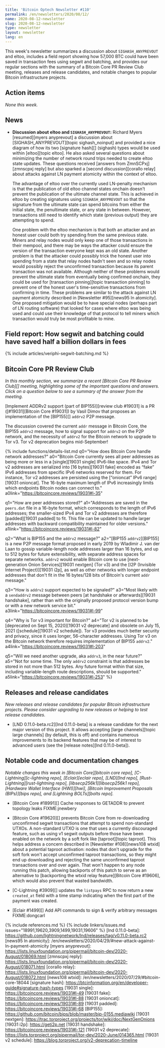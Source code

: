 ```yaml
---
title: 'Bitcoin Optech Newsletter #110'
permalink: /en/newsletters/2020/08/12/
name: 2020-08-12-newsletter
slug: 2020-08-12-newsletter
type: newsletter
layout: newsletter
lang: en
---
```

This week's newsletter summarizes a discussion about
`SIGHASH_ANYPREVOUT` and eltoo, includes a field report showing how
57,000 BTC could have been saved in transaction fees using segwit and
batching, and provides our regular sections with the summary of a
Bitcoin Core PR Review Club meeting, releases and release candidates,
and notable changes to popular Bitcoin infrastructure projects.

## Action items

*None this week.*

## News

- **Discussion about eltoo and `SIGHASH_ANYPREVOUT`:** Richard Myers
  [resumed][myers anyprevout] a discussion about
  [SIGHASH_ANYPREVOUT][topic sighash_noinput] and provided a nice
  diagram of how its two [signature hash][] (sighash) types would be used
  within [eltoo][topic eltoo].  He also asked several questions about
  minimizing the number of network round trips needed to create eltoo
  state updates.  These questions received [answers from
  ZmnSCPxj][zmnscpxj reply] but also sparked a [second
  discussion][corallo relay] about attacks against LN payment atomicity
  within the context of eltoo.

    The advantage of eltoo over the currently used LN-penalty mechanism
    is that the publication of old eltoo channel states onchain doesn't
    prevent the publication of the ultimate channel state.  This is
    achieved in eltoo by creating signatures using `SIGHASH_ANYPREVOUT`
    so that the signature from the ultimate state can spend bitcoins
    from either the initial state, the penultimate state, or any state
    in between.  However, transactions still need to identify which
    state (previous output) they are attempting to spend.

    One problem with the eltoo mechanism is that both an attacker and an
    honest user could both try spending from the same previous state.
    Miners and relay nodes would only keep one of those transactions in
    their mempool, and there may be ways the attacker could ensure the
    version of the transaction everyone kept was an old state.  Another
    problem is that the attacker could
    possibly trick the honest user into spending from a state that relay
    nodes hadn't seen and so relay nodes would possibly reject the
    unconfirmed transaction because its parent transaction was not
    available.  Although neither of these problems would
    prevent the ultimate state from eventually being confirmed onchain,
    they could be used for [transaction pinning][topic transaction
    pinning] to prevent one of the honest user's time-sensitive
    transactions from confirming in time.  These problems are similar to
    the attack against LN payment atomicity described in [Newsletter
    #95][news95 ln atomicity].  One proposed mitigation would be to have
    special nodes (perhaps part of LN routing software) that looked for
    cases where eltoo was being used and could use their knowledge of
    that protocol to tell miners which transaction would truly be most
    profitable to mine.

## Field report: How segwit and batching could have saved half a billion dollars in fees

{% include articles/veriphi-segwit-batching.md %}

## Bitcoin Core PR Review Club

*In this monthly section, we summarize a recent [Bitcoin Core PR Review Club][]
meeting, highlighting some of the important questions and answers.  Click on a
question below to see a summary of the answer from the meeting.*

[Implement ADDRv2 support (part of BIP155)][review club #19031] is a PR
([#19031][Bitcoin Core #19031]) by Vasil Dimov that proposes an
implementation of the [BIP155][] `addrv2` P2P message.

The discussion covered the current `addr` message in Bitcoin Core, the BIP155
`addrv2` message, how to signal support for `addrv2` on the P2P network, and the
necessity of `addrv2` for the Bitcoin network to upgrade to Tor v3. Tor v2
deprecation begins mid-September!

{% include functions/details-list.md
  q0="How does Bitcoin Core handle network addresses?"
  a0="Bitcoin Core currently sees all peer addresses as being more or less in a
      [single][19031 single] IPv6-like space. IPv4 and Tor v2 addresses are
      serialized into [16 bytes][19031 fake] encoded as “fake” IPv6 addresses
      from specific IPv6 networks reserved for them. For instance, Tor v2
      addresses are persisted using the [“onioncat” IPv6 range][19031 onioncat].
      The 16-byte maximum length of IPv6 increasingly limits which endpoints
      Bitcoin nodes can connect to."
  a0link="https://bitcoincore.reviews/19031#l-35"

  q1="How are peer addresses stored?"
  a1="Addresses are saved in the `peers.dat` file in a 16-byte format, which
      corresponds to the length of IPv6 addresses; the smaller-sized
      IPv4 and Tor v2 addresses are therefore [padded][19031 padded] to
      fit. This file can
      be updated to handle larger addresses with backward compatibility
      maintained for older versions."
  a1link="https://bitcoincore.reviews/19031#l-82"

  q2="What is BIP155 and the `addrv2` message?"
  a2="[BIP155 `addrv2`][BIP155] is a new P2P message format proposed in early
      2019 by Wladimir J. van der Laan to gossip variable-length node addresses
      larger than 16 bytes, and up to 512 bytes for future extensibility, with
      separate address spaces for separate networks. `addrv2` would enable
      Bitcoin core to use [next-generation Onion Services][19031 nextgen]
      (Tor v3) and the [I2P (Invisible Internet Project)][19031 i2p], as well as
      other networks with longer endpoint addresses that don't fit in
      the 16 bytes/128 bits of Bitcoin's current `addr` message."

  q3="How is `addrv2` support expected to be signaled?"
  a3="Most likely with a `sendaddrv2` message between peers
      [at handshake or afterwards][19031 handshake], rather than with the
      originally proposed protocol version bump or with a new network service
      bit."
  a3link="https://bitcoincore.reviews/19031#l-99"

  q4="Why is Tor v3 important for Bitcoin?"
  a4="Tor v2 is planned to be [deprecated on Sept 15, 2020][19031 v2 deprecate]
      and obsolete on July 15, 2021 ([schedule][19031 v2 schedule]).  Tor v3
      provides much better security and privacy, since it uses longer,
      56-character addresses. Using Tor v3 on the Bitcoin network
      therefore requires implementation of BIP155 `addrv2`."
  a4link="https://bitcoincore.reviews/19031#l-203"

  q5="Will we need another upgrade, aka `addrv3`, in the near future?"
  a5="Not for some time. The only `addrv2` constraint is that addresses be
      stored in not more than 512 bytes. Any future format within that size,
      including variable-length route descriptions, should be supported."
  a5link="https://bitcoincore.reviews/19031#l-253"
%}

## Releases and release candidates

*New releases and release candidates for popular Bitcoin infrastructure
projects.  Please consider upgrading to new releases or helping to test
release candidates.*

- [LND 0.11.0-beta.rc2][lnd 0.11.0-beta] is a release candidate for the
  next major version of this project.  It allows accepting [large
  channels][topic large channels] (by default, this is off) and contains
  numerous improvements to its backend features that may be of interest
  to advanced users (see the [release notes][lnd 0.11.0-beta]).

## Notable code and documentation changes

*Notable changes this week in [Bitcoin Core][bitcoin core repo],
[C-Lightning][c-lightning repo], [Eclair][eclair repo], [LND][lnd repo],
[Rust-Lightning][rust-lightning repo], [libsecp256k1][libsecp256k1 repo],
[Hardware Wallet Interface (HWI)][hwi], [Bitcoin Improvement Proposals
(BIPs)][bips repo], and [Lightning BOLTs][bolts repo].*

- [Bitcoin Core #18991][] Cache responses to GETADDR to prevent topology leaks FIXME:jnewbery

- [Bitcoin Core #19620][] prevents Bitcoin Core from re-downloading
  unconfirmed segwit transactions that attempt to spend non-standard
  UTXOs.  A non-standard UTXO is one that uses a currently discouraged
  feature, such as using v1 segwit outputs before those have been
  enabled on the network by a soft fork like [taproot][topic taproot].
  This helps address a concern described in [Newsletter #108][news108
  wtxid] about a potential taproot activation: nodes that don't upgrade
  for the soft fork won't accept unconfirmed taproot transactions, so
  they might end up downloading and rejecting the same unconfirmed
  taproot transactions over and over again.  That won't happen to any
  node running this patch, allowing backports of this patch to serve as
  an alternative to [backporting the wtxid relay feature][Bitcoin Core
  #19606], which would also prevent that wasted bandwidth.

- [C-Lightning #3909][] updates the `listpays` RPC to now return a new
  `created_at` field with a time stamp indicating when the first part of
  the payment was created.

- [Eclair #1499][] Add API commands to sign & verify arbitrary messages FIXME:dongcarl

{% include references.md %}
{% include linkers/issues.md issues="18991,19620,3909,1499,19031,19606" %}
[lnd 0.11.0-beta]: https://github.com/lightningnetwork/lnd/releases/tag/v0.11.0-beta.rc2
[news95 ln atomicity]: /en/newsletters/2020/04/29/#new-attack-against-ln-payment-atomicity
[myers anyprevout]: https://lists.linuxfoundation.org/pipermail/bitcoin-dev/2020-August/018069.html
[zmnscpxj reply]: https://lists.linuxfoundation.org/pipermail/bitcoin-dev/2020-August/018071.html
[corallo relay]: https://lists.linuxfoundation.org/pipermail/bitcoin-dev/2020-August/018072.html
[news108 wtxid]: /en/newsletters/2020/07/29/#bitcoin-core-18044
[signature hash]: https://btcinformation.org/en/developer-guide#signature-hash-types
[19031 single]: https://bitcoincore.reviews/19031#l-49
[19031 fake]: https://bitcoincore.reviews/19031#l-88
[19031 onioncat]: https://bitcoincore.reviews/19031#l-89
[19031 padded]: https://bitcoincore.reviews/19031#l-68
[BIP155]: https://github.com/bitcoin/bips/blob/master/bip-0155.mediawiki
[19031 nextgen]: https://trac.torproject.org/projects/tor/wiki/doc/NextGenOnions
[19031 i2p]: https://geti2p.net
[19031 handshake]: https://bitcoincore.reviews/19031#l-121
[19031 v2 deprecate]: https://lists.torproject.org/pipermail/tor-dev/2020-June/014365.html
[19031 v2 schedule]: https://blog.torproject.org/v2-deprecation-timeline
